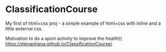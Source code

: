 # ClassificationCourse
 My first of html+css proj - a simple example of html+css with inline and a little external css.

Motivation to do a sport activity to improve the health))
https://elenaohana.github.io/ClassificationCourse/
